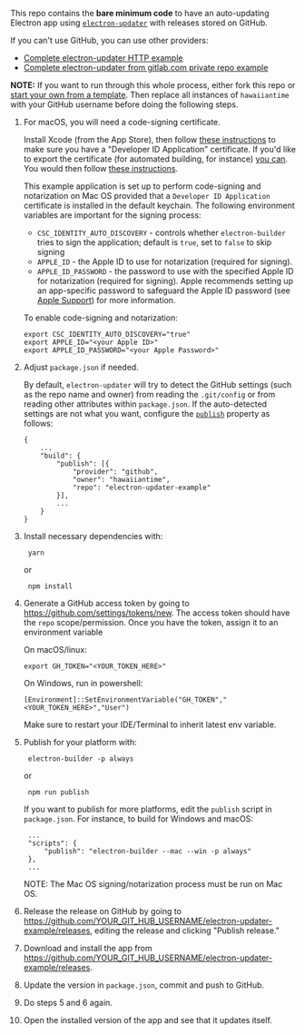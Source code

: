This repo contains the **bare minimum code** to have an auto-updating Electron app using [`electron-updater`](https://github.com/electron-userland/electron-builder/tree/master/packages/electron-updater) with releases stored on GitHub.

If you can't use GitHub, you can use other providers:

- [Complete electron-updater HTTP example](https://gist.github.com/hawaiiantime/0ff845e8e3f59dbe7eaf2bf24443f104)
- [Complete electron-updater from gitlab.com private repo example](https://gist.github.com/Slauta/5b2bcf9fa1f6f6a9443aa6b447bcae05)

**NOTE:** If you want to run through this whole process, either fork this repo or [start your own from a template](https://github.com/hawaiiantime/electron-updater-example/generate). Then replace all instances of `hawaiiantime` with your GitHub username before doing the following steps.

1.  For macOS, you will need a code-signing certificate.

    Install Xcode (from the App Store), then follow [these instructions](https://developer.apple.com/library/content/documentation/IDEs/Conceptual/AppDistributionGuide/MaintainingCertificates/MaintainingCertificates.html#//apple_ref/doc/uid/TP40012582-CH31-SW6) to make sure you have a "Developer ID Application" certificate. If you'd like to export the certificate (for automated building, for instance) [you can](https://developer.apple.com/library/content/documentation/IDEs/Conceptual/AppDistributionGuide/MaintainingCertificates/MaintainingCertificates.html#//apple_ref/doc/uid/TP40012582-CH31-SW7). You would then follow [these instructions](https://www.electron.build/code-signing).

    This example application is set up to perform code-signing and notarization on Mac OS provided that a `Developer ID Application` certificate is installed in the default keychain. The following environment variables are important for the signing process:

    - `CSC_IDENTITY_AUTO_DISCOVERY` - controls whether `electron-builder` tries to sign the application; default is `true`, set to `false` to skip signing
    - `APPLE_ID` - the Apple ID to use for notarization (required for signing).
    - `APPLE_ID_PASSWORD` - the password to use with the specified Apple ID for notarization (required for signing). Apple recommends setting up an app-specific password to safeguard the Apple ID password (see [Apple Support](https://support.apple.com/en-us/HT204397)) for more information.

    To enable code-signing and notarization:

        export CSC_IDENTITY_AUTO_DISCOVERY="true"
        export APPLE_ID="<your Apple ID>"
        export APPLE_ID_PASSWORD="<your Apple Password>"

2.  Adjust `package.json` if needed.

    By default, `electron-updater` will try to detect the GitHub settings (such as the repo name and owner) from reading the `.git/config` or from reading other attributes within `package.json`. If the auto-detected settings are not what you want, configure the [`publish`](https://github.com/electron-userland/electron-builder/wiki/Publishing-Artifacts#PublishConfiguration) property as follows:

        {
            ...
            "build": {
                "publish": [{
                    "provider": "github",
                    "owner": "hawaiiantime",
                    "repo": "electron-updater-example"
                }],
                ...
            }
        }

3.  Install necessary dependencies with:

         yarn

    or

         npm install

4.  Generate a GitHub access token by going to <https://github.com/settings/tokens/new>. The access token should have the `repo` scope/permission. Once you have the token, assign it to an environment variable

    On macOS/linux:

        export GH_TOKEN="<YOUR_TOKEN_HERE>"

    On Windows, run in powershell:

        [Environment]::SetEnvironmentVariable("GH_TOKEN","<YOUR_TOKEN_HERE>","User")

    Make sure to restart your IDE/Terminal to inherit latest env variable.

5.  Publish for your platform with:

         electron-builder -p always

    or

         npm run publish

    If you want to publish for more platforms, edit the `publish` script in `package.json`. For instance, to build for Windows and macOS:

         ...
         "scripts": {
             "publish": "electron-builder --mac --win -p always"
         },
         ...

    NOTE: The Mac OS signing/notarization process must be run on Mac OS.

6.  Release the release on GitHub by going to <https://github.com/YOUR_GIT_HUB_USERNAME/electron-updater-example/releases>, editing the release and clicking "Publish release."

7.  Download and install the app from <https://github.com/YOUR_GIT_HUB_USERNAME/electron-updater-example/releases>.

8.  Update the version in `package.json`, commit and push to GitHub.

9.  Do steps 5 and 6 again.

10. Open the installed version of the app and see that it updates itself.

